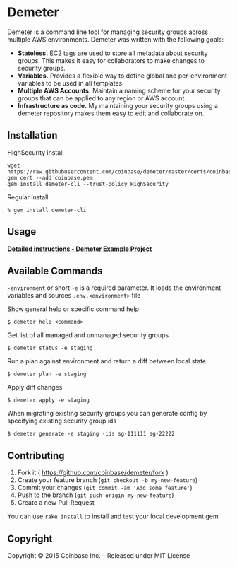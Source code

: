 # Demeter

Demeter is a command line tool for managing security groups across multiple AWS environments. Demeter was written with the following goals:
*  __Stateless.__  EC2 tags are used to store all metadata about security groups.  This makes it easy for collaborators to make changes to security groups.
*  __Variables.__  Provides a flexible way to define global and per-environment variables to be used in all templates.
*  __Multiple AWS Accounts.__  Maintain a naming scheme for your security groups that can be applied to any region or AWS account.
*  __Infrastructure as code.__  My maintaining your security groups using a demeter repository makes them easy to edit and collaborate on.

## Installation

HighSecurity install
```shell
wget https://raw.githubusercontent.com/coinbase/demeter/master/certs/coinbase.pem
gem cert --add coinbase.pem
gem install demeter-cli --trust-policy HighSecurity
```

Regular install
```shell
% gem install demeter-cli
```

## Usage

[**Detailed instructions - Demeter Example Project**](https://github.com/coinbase/demeter-example)

## Available Commands

`-environment` or short `-e` is a required parameter. It loads the environment variables and sources `.env.<environment>` file

Show general help or specific command help
```
$ demeter help <command>
```

Get list of all managed and unmanaged security groups
```
$ demeter status -e staging
```

Run a plan against environment and return a diff between local state
```
$ demeter plan -e staging
```

Apply diff changes
```
$ demeter apply -e staging
```

When migrating existing security groups you can generate config by specifying existing security group ids
```
$ demeter generate -e staging -ids sg-111111 sg-22222
```

## Contributing

1. Fork it ( https://github.com/coinbase/demeter/fork )
2. Create your feature branch (`git checkout -b my-new-feature`)
3. Commit your changes (`git commit -am 'Add some feature'`)
4. Push to the branch (`git push origin my-new-feature`)
5. Create a new Pull Request

You can use `rake install` to install and test your local development gem

## Copyright

Copyright © 2015 Coinbase Inc. – Released under MIT License

